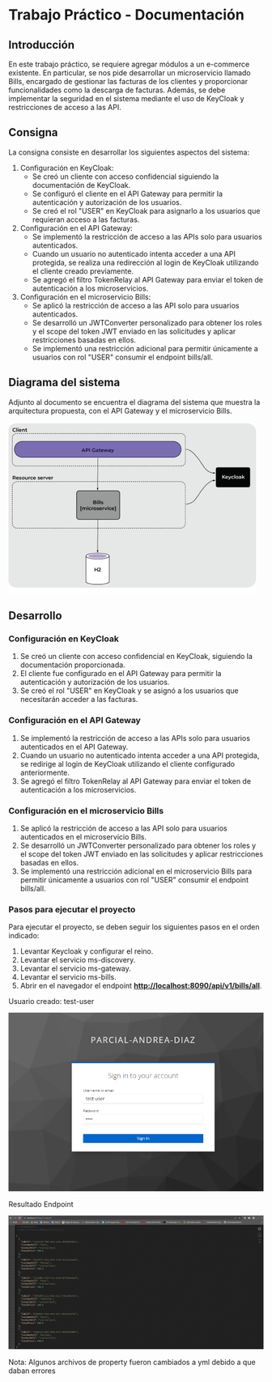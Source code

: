 # **Trabajo Práctico - Documentación**

## **Introducción**

En este trabajo práctico, se requiere agregar módulos a un e-commerce existente. En particular, se nos pide desarrollar un microservicio llamado Bills, encargado de gestionar las facturas de los clientes y proporcionar funcionalidades como la descarga de facturas. Además, se debe implementar la seguridad en el sistema mediante el uso de KeyCloak y restricciones de acceso a las API.

## **Consigna**

La consigna consiste en desarrollar los siguientes aspectos del sistema:

1. Configuración en KeyCloak:
    - Se creó un cliente con acceso confidencial siguiendo la documentación de KeyCloak.
    - Se configuró el cliente en el API Gateway para permitir la autenticación y autorización de los usuarios.
    - Se creó el rol "USER" en KeyCloak para asignarlo a los usuarios que requieran acceso a las facturas.
2. Configuración en el API Gateway:
    - Se implementó la restricción de acceso a las APIs solo para usuarios autenticados.
    - Cuando un usuario no autenticado intenta acceder a una API protegida, se realiza una redirección al login de KeyCloak utilizando el cliente creado previamente.
    - Se agregó el filtro TokenRelay al API Gateway para enviar el token de autenticación a los microservicios.
3. Configuración en el microservicio Bills:
    - Se aplicó la restricción de acceso a las API solo para usuarios autenticados.
    - Se desarrolló un JWTConverter personalizado para obtener los roles y el scope del token JWT enviado en las solicitudes y aplicar restricciones basadas en ellos.
    - Se implementó una restricción adicional para permitir únicamente a usuarios con rol "USER" consumir el endpoint bills/all.

## **Diagrama del sistema**

Adjunto al documento se encuentra el diagrama del sistema que muestra la arquitectura propuesta, con el API Gateway y el microservicio Bills.

![Diagrama](./img/diagrama.png "Diagrama")

## **Desarrollo**

### **Configuración en KeyCloak**

1. Se creó un cliente con acceso confidencial en KeyCloak, siguiendo la documentación proporcionada.
2. El cliente fue configurado en el API Gateway para permitir la autenticación y autorización de los usuarios.
3. Se creó el rol "USER" en KeyCloak y se asignó a los usuarios que necesitarán acceder a las facturas.

### **Configuración en el API Gateway**

1. Se implementó la restricción de acceso a las APIs solo para usuarios autenticados en el API Gateway.
2. Cuando un usuario no autenticado intenta acceder a una API protegida, se redirige al login de KeyCloak utilizando el cliente configurado anteriormente.
3. Se agregó el filtro TokenRelay al API Gateway para enviar el token de autenticación a los microservicios.

### **Configuración en el microservicio Bills**

1. Se aplicó la restricción de acceso a las API solo para usuarios autenticados en el microservicio Bills.
2. Se desarrolló un JWTConverter personalizado para obtener los roles y el scope del token JWT enviado en las solicitudes y aplicar restricciones basadas en ellos.
3. Se implementó una restricción adicional en el microservicio Bills para permitir únicamente a usuarios con rol "USER" consumir el endpoint bills/all.

### **Pasos para ejecutar el proyecto**

Para ejecutar el proyecto, se deben seguir los siguientes pasos en el orden indicado:

1. Levantar Keycloak y configurar el reino.
2. Levantar el servicio ms-discovery.
3. Levantar el servicio ms-gateway.
4. Levantar el servicio ms-bills.
5. Abrir en el navegador el endpoint **[http://localhost:8090/api/v1/bills/all](http://localhost:8090/api/v1/bills/all)**.

Usuario creado: test-user

![Login](./img/login.png "Login")

Resultado Endpoint

![Endpoint](./img/endpoint_result.png "Endpoint")

Nota: Algunos archivos de property fueron cambiados a yml debido a que daban errores 